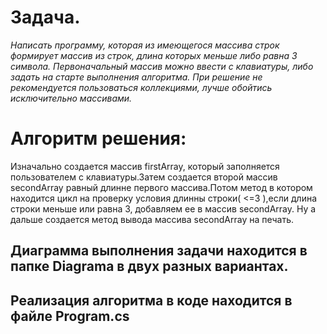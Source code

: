 # **Задача.**

*Написать программу, которая из имеющегося массива строк формирует массив из строк, длина которых меньше либо равна 3 символа. Первоначальный массив можно ввести с клавиатуры, либо задать на старте выполнения алгоритма. При решение не рекомендуется пользоваться коллекциями, лучше обойтись исключительно массивами.*

# **Алгоритм решения:**
Изначально создается массив firstArray, который заполняется пользователем с клавиатуры.Затем создается второй массив secondArray равный длинне первого массива.Потом метод в котором находится цикл на проверку условия длинны строки( <=3 ),если длина строки меньше или равна 3, добавляем ее в массив secondArray. Ну а дальше создается метод вывода массива secondArray на печать.

## Диаграмма выполнения задачи находится в папке **Diagrama** в двух разных вариантах. 

## Реализация алгоритма в коде находится в файле **Program.cs**